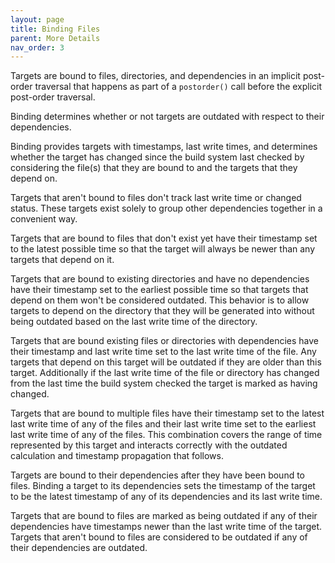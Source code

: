 ```yaml
---
layout: page
title: Binding Files
parent: More Details
nav_order: 3
---
```


Targets are bound to files, directories, and dependencies in an implicit post-order traversal that happens as part of a `postorder()` call before the explicit post-order traversal.

Binding determines whether or not targets are outdated with respect to their dependencies.

Binding provides targets with timestamps, last write times, and determines whether the target has changed since the build system last checked by considering the file(s) that they are bound to and the targets that they depend on.

Targets that aren't bound to files don't track last write time or changed status.  These targets exist solely to group other dependencies together in a convenient way.

Targets that are bound to files that don't exist yet have their timestamp set to the latest possible time so that the target will always be newer than any targets that depend on it.

Targets that are bound to existing directories and have no dependencies have their timestamp set to the earliest possible time so that targets that depend on them won't be considered outdated.  This behavior is to allow targets to depend on the directory that they will be generated into without being outdated based on the last write time of the directory.

Targets that are bound existing files or directories with dependencies have their timestamp and last write time set to the last write time of the file.  Any targets that depend on this target will be outdated if they are older than this target.  Additionally if the last write time of the file or directory has changed from the last time the build system checked the target is marked as having changed.

Targets that are bound to multiple files have their timestamp set to the latest last write time of any of the files and their last write time set to the earliest last write time of any of the files.  This combination covers the range of time represented by this target and interacts correctly with the outdated calculation and timestamp propagation that follows.

Targets are bound to their dependencies after they have been bound to files.  Binding a target to its dependencies sets the timestamp of the target to be the latest timestamp of any of its dependencies and its last write time.

Targets that are bound to files are marked as being outdated if any of their dependencies have timestamps newer than the last write time of the target.  Targets that aren't bound to files are considered to be outdated if any of their dependencies are outdated.
